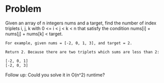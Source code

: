 Problem
===
Given an array of n integers nums and a target, find the number of index triplets i, j, k with 0 <= i < j < k < n that satisfy the condition nums[i] + nums[j] + nums[k] < target.

    For example, given nums = [-2, 0, 1, 3], and target = 2.

    Return 2. Because there are two triplets which sums are less than 2:

    [-2, 0, 1]
    [-2, 0, 3]

Follow up:
Could you solve it in O(n^2) runtime?